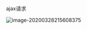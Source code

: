 ajax请求

![image-20200328215608375](C:\Users\Ted\AppData\Roaming\Typora\typora-user-images\image-20200328215608375.png)